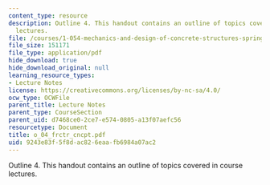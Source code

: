 ```yaml
---
content_type: resource
description: Outline 4. This handout contains an outline of topics covered in course
  lectures.
file: /courses/1-054-mechanics-and-design-of-concrete-structures-spring-2004/9243e83f5f8dac826eaafb6984a07ac2_o_04_frctr_cncpt.pdf
file_size: 151171
file_type: application/pdf
hide_download: true
hide_download_original: null
learning_resource_types:
- Lecture Notes
license: https://creativecommons.org/licenses/by-nc-sa/4.0/
ocw_type: OCWFile
parent_title: Lecture Notes
parent_type: CourseSection
parent_uid: d7468ce0-2ce7-e574-0805-a13f07aefc56
resourcetype: Document
title: o_04_frctr_cncpt.pdf
uid: 9243e83f-5f8d-ac82-6eaa-fb6984a07ac2
---
```

Outline 4. This handout contains an outline of topics covered in course lectures.